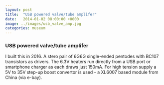 ```yaml
---
layout: post
title:  "USB powered valve/tube amplifer"
date:   2014-01-02 08:00:00 +0000
image: ../images/usb_valve_amp.jpg
categories: museum
---
```


### USB powered valve/tube amplifer

I built this in 2016.  A stero pair of 6G6G single-ended pentodes with BC107 transistors as drivers. The 6.3V heaters run directly from a USB port or smartphone charger as each draws just 150mA.  For high tension supply a 5V to 35V step-up boost convertor is used - a XL6007 based module from China (via e-bay).


